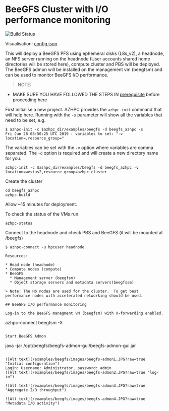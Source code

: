 # BeeGFS Cluster with I/O performance monitoring
![Build Status](https://azurecat.visualstudio.com/hpccat/_apis/build/status/azhpc/examples/beegfs?branchName=master)

Visualisation: [config.json](https://azurehpc.azureedge.net/?o=https://raw.githubusercontent.com/Azure/azurehpc/master/examples/beegfs/config.json)

This will deploy a BeeGFS PFS using ephemeral disks (L8s_v2), a headnode, an NFS server running on the headnode (User accounts shared home directories will be stored here), compute cluster and PBS will be deployed. The BeeGFS admon will be installed on the management vm (beegfsm) and can be used to monitor BeeGFS I/O performance.

>NOTE:
- MAKE SURE YOU HAVE FOLLOWED THE STEPS IN [prerequisite](../../tutorials/prerequisites.md) before proceeding here

First initialise a new project.  AZHPC provides the `azhpc-init` command that will help here.  Running with the `-s` parameter will show all the variables that need to be set, e.g.

```
$ azhpc-init -c $azhpc_dir/examples/beegfs -d beegfs_azhpc -s
Fri Jun 28 08:50:25 UTC 2019 : variables to set: "-v location=,resource_group="
```

The variables can be set with the `-v` option where variables are comma separated.  The `-d` option is required and will create a new directory name for you.

```
azhpc-init -c $azhpc_dir/examples/beegfs -d beegfs_azhpc -v location=westus2,resource_group=azhpc-cluster
```

Create the cluster

```
cd beegfs_azhpc
azhpc-build
```

Allow ~15 minutes for deployment.

To check the status of the VMs run
```
azhpc-status
```
Connect to the headnode and check PBS and BeeGFS (it will be mounted at /beegfs)

```
$ azhpc-connect -u hpcuser headnode

Resources:

* Head node (headnode)
* Compute nodes (compute)
* BeeGFS
  * Management server (beegfsm)
  * Object storage servers and metadata servers(beegfssm)

> Note: The Hb nodes are used for the cluster.  To get best performance nodes with accelerated networking should be used.

## BeeGFS I/O performance monitoring

Log-in to the BeeGFS managment VM (beegfsm) with X-forwarding enabled.

```
azhpc-connect beegfsm -X
```

Start BeeGFS Admon
```
java -jar /opt/beegfs/beegfs-admon-gui/beegfs-admon-gui.jar
```

![Alt text](/examples/beegfs/images/beegfs-admon1.JPG?raw=true "Initial configuration")
Login: Username: Administrator, password: admin
![Alt text](/examples/beegfs/images/beegfs-admon2.JPG?raw=true "log-in")

![Alt text](/examples/beegfs/images/beegfs-admon3.JPG?raw=true "Aggregate I/O throughput")

![Alt text](/examples/beegfs/images/beegfs-admon4.JPG?raw=true "Metadata I/O activity")
